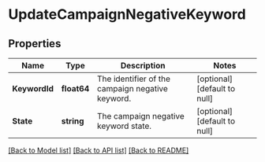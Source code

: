 # UpdateCampaignNegativeKeyword

## Properties
Name | Type | Description | Notes
------------ | ------------- | ------------- | -------------
**KeywordId** | **float64** | The identifier of the campaign negative keyword. | [optional] [default to null]
**State** | **string** | The campaign negative keyword state. | [optional] [default to null]

[[Back to Model list]](../README.md#documentation-for-models) [[Back to API list]](../README.md#documentation-for-api-endpoints) [[Back to README]](../README.md)

